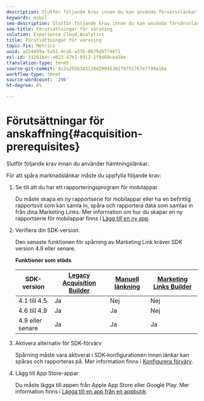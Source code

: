 ```yaml
---
description: Slutför följande krav innan du kan använda förvärvslänkar.
keywords: mobil
seo-description: Slutför följande krav innan du kan använda förvärvslänkar.
seo-title: Förutsättningar för värvning
solution: Experience Cloud,Analytics
title: Förutsättningar för värvning
topic-fix: Metrics
uuid: a224499a-5a51-4ca5-a37b-06792b774671
exl-id: 31201bec-e823-47b1-8912-2f8d69cea5be
translation-type: tm+mt
source-git-commit: 4c2a255b343128d2904530279751767e7f99a10a
workflow-type: tm+mt
source-wordcount: '198'
ht-degree: 6%

---
```


# Förutsättningar för anskaffning{#acquisition-prerequisites}

Slutför följande krav innan du använder hämtningslänkar.

För att spåra marknadslänkar måste du uppfylla följande krav:

1. Se till att du har ett rapporteringsprogram för mobilappar.

   Du måste skapa en ny rapportserie för mobilappar eller ha en befintlig rapportsvit som kan samla in, spåra och rapportera data som samlas in från dina Marketing Links. Mer information om hur du skapar en ny rapportserie för mobilappar finns i [Lägg till en ny app](/help/using/manage-apps/t-new-app.md).

1. Verifiera din SDK-version.

   Den senaste funktionen för spårning av Marketing Link kräver SDK version 4.9 eller senare.

   **Funktioner som stöds**

   | SDK-version | [Legacy Acquisition Builder](/help/using/acquisition-main/c-marketing-links-builder/t-create-edit-adobe-links/c-use-legacy-acquisition-links/c-use-legacy-acquisition-links.md) | [Manuell länkning](/help/using/acquisition-main/c-marketing-links-builder/acquisition-link-manual.md) | [Marketing Links Builder](/help/using/acquisition-main/c-marketing-links-builder/c-marketing-links-builder.md) |
   |--- |--- |--- |--- |
   | 4.1 till 4.5 | Ja | Nej | Nej |
   | 4.6 till 4.9 | Ja | Ja | Nej |
   | 4.9 eller senare | Ja | Ja | Ja |

1. Aktivera alternativ för SDK-förvärv

   Spårning måste vara aktiverat i SDK-konfigurationen innan länkar kan spåras och rapporteras på. Mer information finns i [Konfigurera förvärv](/help/using/acquisition-main/t-enable-acquisition.md).

1. Lägg till App Store-appar

   Du måste lägga till appen från Apple App Store eller Google Play. Mer information finns i [Lägga till en app från en appbutik](/help/using/manage-apps/c-app-store/t-app-store-app.md).

